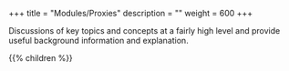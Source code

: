 +++
title = "Modules/Proxies"
description = ""
weight = 600
+++

Discussions of key topics and concepts at a fairly high level and provide useful background information and explanation.

{{% children %}}
